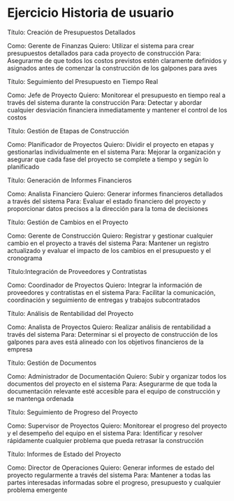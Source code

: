 # Ejercicio Historia de usuario

Título: Creación de Presupuestos Detallados

Como: Gerente de Finanzas
Quiero: Utilizar el sistema para crear presupuestos detallados para cada proyecto de construcción
Para: Asegurarme de que todos los costos previstos estén claramente definidos y asignados antes de comenzar la construcción de los galpones para aves



Título: Seguimiento del Presupuesto en Tiempo Real

Como: Jefe de Proyecto
Quiero: Monitorear el presupuesto en tiempo real a través del sistema durante la construcción
Para: Detectar y abordar cualquier desviación financiera inmediatamente y mantener el control de los costos


Título: Gestión de Etapas de Construcción

Como: Planificador de Proyectos
Quiero: Dividir el proyecto en etapas y gestionarlas individualmente en el sistema
Para: Mejorar la organización y asegurar que cada fase del proyecto se complete a tiempo y según lo planificado


Título: Generación de Informes Financieros

Como: Analista Financiero
Quiero: Generar informes financieros detallados a través del sistema
Para: Evaluar el estado financiero del proyecto y proporcionar datos precisos a la dirección para la toma de decisiones


Título: Gestión de Cambios en el Proyecto

Como: Gerente de Construcción
Quiero: Registrar y gestionar cualquier cambio en el proyecto a través del sistema
Para: Mantener un registro actualizado y evaluar el impacto de los cambios en el presupuesto y el cronograma


Título:Integración de Proveedores y Contratistas

Como: Coordinador de Proyectos
Quiero: Integrar la información de proveedores y contratistas en el sistema
Para: Facilitar la comunicación, coordinación y seguimiento de entregas y trabajos subcontratados


Título: Análisis de Rentabilidad del Proyecto

Como: Analista de Proyectos
Quiero: Realizar análisis de rentabilidad a través del sistema
Para: Determinar si el proyecto de construcción de los galpones para aves está alineado con los objetivos financieros de la empresa


Título: Gestión de Documentos

Como: Administrador de Documentación
Quiero: Subir y organizar todos los documentos del proyecto en el sistema
Para: Asegurarme de que toda la documentación relevante esté accesible para el equipo de construcción y se mantenga ordenada


Título: Seguimiento de Progreso del Proyecto

Como: Supervisor de Proyectos
Quiero: Monitorear el progreso del proyecto y el desempeño del equipo en el sistema
Para: Identificar y resolver rápidamente cualquier problema que pueda retrasar la construcción


Título: Informes de Estado del Proyecto

Como: Director de Operaciones
Quiero: Generar informes de estado del proyecto regularmente a través del sistema
Para: Mantener a todas las partes interesadas informadas sobre el progreso, presupuesto y cualquier problema emergente
